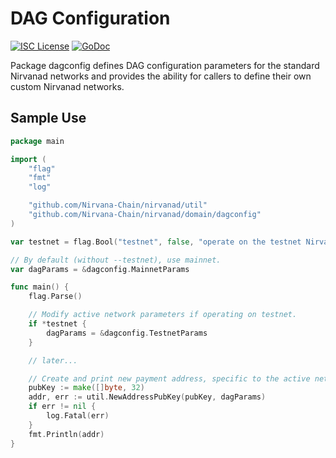 # DAG Configuration

[![ISC License](http://img.shields.io/badge/license-ISC-blue.svg)](https://choosealicense.com/licenses/isc/)
[![GoDoc](https://img.shields.io/badge/godoc-reference-blue.svg)](http://godoc.org/github.com/Nirvana-Chain/nirvanad/dagconfig)

Package dagconfig defines DAG configuration parameters for the
standard Nirvanad networks and provides the ability for callers to
define their own custom Nirvanad networks.

## Sample Use

```Go
package main

import (
	"flag"
	"fmt"
	"log"

	"github.com/Nirvana-Chain/nirvanad/util"
	"github.com/Nirvana-Chain/nirvanad/domain/dagconfig"
)

var testnet = flag.Bool("testnet", false, "operate on the testnet Nirvana network")

// By default (without --testnet), use mainnet.
var dagParams = &dagconfig.MainnetParams

func main() {
	flag.Parse()

	// Modify active network parameters if operating on testnet.
	if *testnet {
		dagParams = &dagconfig.TestnetParams
	}

	// later...

	// Create and print new payment address, specific to the active network.
	pubKey := make([]byte, 32)
	addr, err := util.NewAddressPubKey(pubKey, dagParams)
	if err != nil {
		log.Fatal(err)
	}
	fmt.Println(addr)
}
```
